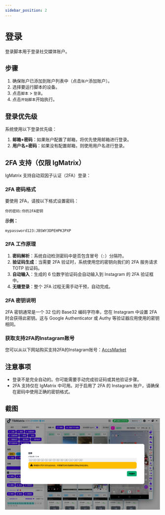 ```yaml
---
sidebar_position: 2
---
```


# 登录

登录脚本用于登录社交媒体账户。

## 步骤

1. 确保账户已添加到账户列表中（点击`账户`添加账户）。
2. 选择要运行脚本的设备。
3. 点击`脚本` > `登录`。
4. 点击`开始脚本`开始执行。

## 登录优先级

系统使用以下登录优先级：

1. **邮箱+密码**：如果账户配置了邮箱，将优先使用邮箱进行登录。
2. **用户名+密码**：如果没有配置邮箱，则使用用户名进行登录。

## 2FA 支持（仅限 IgMatrix）

IgMatrix 支持自动双因子认证（2FA）登录：

### 2FA 密码格式

要使用 2FA，请按以下格式设置密码：

```
你的密码:你的2FA密钥
```

**示例：**

```
mypassword123:JBSWY3DPEHPK3PXP
```

### 2FA 工作原理

1. **密码解析**：系统自动检测密码中是否包含冒号（`:`）分隔符。
2. **验证码生成**：当需要 2FA 验证时，系统使用您的密钥向我们的 2FA 服务请求 TOTP 验证码。
3. **自动输入**：生成的 6 位数字验证码会自动输入到 Instagram 的 2FA 验证框中。
4. **无缝登录**：整个 2FA 过程无需手动干预，自动完成。

### 2FA 密钥说明

2FA 密钥通常是一个 32 位的 Base32 编码字符串，您在 Instagram 中设置 2FA 时会获得此密钥。这与 Google Authenticator 或 Authy 等验证器应用使用的密钥相同。

### 获取支持2FA的Instagram账号

您可以从以下网站购买支持2FA的Instagram账号：[AccsMarket](https://accsmarket.com/en/?ref=802647)

## 注意事项

- 登录不是完全自动的。你可能需要手动完成验证码或其他验证步骤。
- 2FA 支持仅在 IgMatrix 中可用。对于启用了 2FA 的 Instagram 账户，请确保在密码中使用正确的密钥格式。

## 截图

![登录](../img/login.webp)
